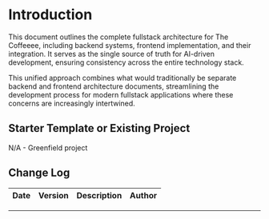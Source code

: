 # Introduction

This document outlines the complete fullstack architecture for The Coffeeee, including backend systems, frontend implementation, and their integration. It serves as the single source of truth for AI-driven development, ensuring consistency across the entire technology stack.

This unified approach combines what would traditionally be separate backend and frontend architecture documents, streamlining the development process for modern fullstack applications where these concerns are increasingly intertwined.

## Starter Template or Existing Project
N/A - Greenfield project

## Change Log
| Date | Version | Description | Author |
|---|---|---|---|

---
